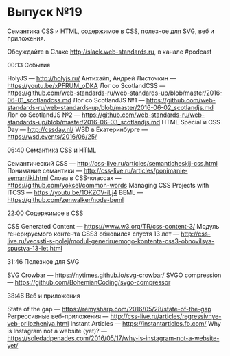 # Выпуск №19

Семантика CSS и HTML, содержимое в CSS, полезное для SVG, веб и приложения.

Обсуждайте в Слаке http://slack.web-standards.ru, в канале #​podcast

00:13 События

HolyJS — http://holyjs.ru/
Антихайп, Андрей Листочкин — https://youtu.be/xPFRUM_oDKA
Лог со ScotlandCSS — https://github.com/web-standards-ru/web-standards-up/blob/master/2016-06-01_scotlandcss.md
Лог со ScotlandJS №1 — https://github.com/web-standards-ru/web-standards-up/blob/master/2016-06-02_scotlandjs.md
Лог со ScotlandJS №2 — https://github.com/web-standards-ru/web-standards-up/blob/master/2016-06-03_scotlandjs.md
HTML Special и CSS Day — http://cssday.nl/
WSD в Екатеринбурге — https://wsd.events/2016/06/25/

06:40 Семантика CSS и HTML

Семантический CSS — http://css-live.ru/articles/semanticheskij-css.html
Понимание семантики — http://css-live.ru/articles/ponimanie-semantiki.html
Слова в CSS-классах — https://github.com/yoksel/common-words
Managing CSS Projects with ITCSS — https://youtu.be/1OKZOV-iLj4
BEML — https://github.com/zenwalker/node-beml

22:00 Содержимое в CSS

CSS Generated Content — https://www.w3.org/TR/css-content-3/
Модуль генерируемого контента CSS3 обновился спустя 13 лет — http://css-live.ru/vecssti-s-polej/modul-generiruemogo-kontenta-css3-obnovilsya-spustya-13-let.html

31:46 Полезное для SVG

SVG Crowbar — https://nytimes.github.io/svg-crowbar/
SVGO compression — https://github.com/BohemianCoding/svgo-compressor

38:46 Веб и приложения

State of the gap — https://remysharp.com/2016/05/28/state-of-the-gap
Регрессивные веб-приложения — http://css-live.ru/articles/regressivnye-veb-prilozheniya.html
Instant Articles — https://instantarticles.fb.com/
Why is Instagram not a website (yet)? — https://soledadpenades.com/2016/05/17/why-is-instagram-not-a-website-yet/